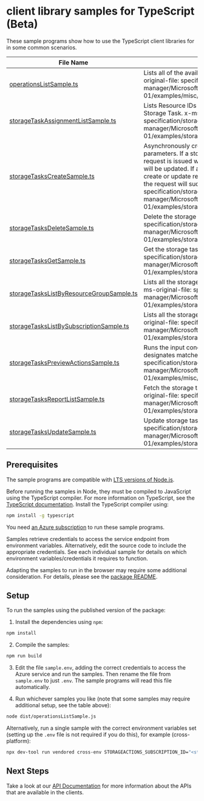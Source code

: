 # client library samples for TypeScript (Beta)

These sample programs show how to use the TypeScript client libraries for in some common scenarios.

| **File Name**                                                                     | **Description**                                                                                                                                                                                                                                                                                                                                                                                                                                                                                                                                               |
| --------------------------------------------------------------------------------- | ------------------------------------------------------------------------------------------------------------------------------------------------------------------------------------------------------------------------------------------------------------------------------------------------------------------------------------------------------------------------------------------------------------------------------------------------------------------------------------------------------------------------------------------------------------- |
| [operationsListSample.ts][operationslistsample]                                   | Lists all of the available Storage Actions Rest API operations. x-ms-original-file: specification/storageactions/resource-manager/Microsoft.StorageActions/stable/2023-01-01/examples/misc/OperationsList.json                                                                                                                                                                                                                                                                                                                                                |
| [storageTaskAssignmentListSample.ts][storagetaskassignmentlistsample]             | Lists Resource IDs of the Storage Task Assignments associated with this Storage Task. x-ms-original-file: specification/storageactions/resource-manager/Microsoft.StorageActions/stable/2023-01-01/examples/storageTasksList/ListStorageTaskAssignmentIds.json                                                                                                                                                                                                                                                                                                |
| [storageTasksCreateSample.ts][storagetaskscreatesample]                           | Asynchronously creates a new storage task resource with the specified parameters. If a storage task is already created and a subsequent create request is issued with different properties, the storage task properties will be updated. If a storage task is already created and a subsequent create or update request is issued with the exact same set of properties, the request will succeed. x-ms-original-file: specification/storageactions/resource-manager/Microsoft.StorageActions/stable/2023-01-01/examples/storageTasksCrud/PutStorageTask.json |
| [storageTasksDeleteSample.ts][storagetasksdeletesample]                           | Delete the storage task resource. x-ms-original-file: specification/storageactions/resource-manager/Microsoft.StorageActions/stable/2023-01-01/examples/storageTasksCrud/DeleteStorageTask.json                                                                                                                                                                                                                                                                                                                                                               |
| [storageTasksGetSample.ts][storagetasksgetsample]                                 | Get the storage task properties x-ms-original-file: specification/storageactions/resource-manager/Microsoft.StorageActions/stable/2023-01-01/examples/storageTasksCrud/GetStorageTask.json                                                                                                                                                                                                                                                                                                                                                                    |
| [storageTasksListByResourceGroupSample.ts][storagetaskslistbyresourcegroupsample] | Lists all the storage tasks available under the given resource group. x-ms-original-file: specification/storageactions/resource-manager/Microsoft.StorageActions/stable/2023-01-01/examples/storageTasksList/ListStorageTasksByResourceGroup.json                                                                                                                                                                                                                                                                                                             |
| [storageTasksListBySubscriptionSample.ts][storagetaskslistbysubscriptionsample]   | Lists all the storage tasks available under the subscription. x-ms-original-file: specification/storageactions/resource-manager/Microsoft.StorageActions/stable/2023-01-01/examples/storageTasksList/ListStorageTasksBySubscription.json                                                                                                                                                                                                                                                                                                                      |
| [storageTasksPreviewActionsSample.ts][storagetaskspreviewactionssample]           | Runs the input conditions against input object metadata properties and designates matched objects in response. x-ms-original-file: specification/storageactions/resource-manager/Microsoft.StorageActions/stable/2023-01-01/examples/misc/PerformStorageTaskActionsPreview.json                                                                                                                                                                                                                                                                               |
| [storageTasksReportListSample.ts][storagetasksreportlistsample]                   | Fetch the storage tasks run report summary for each assignment. x-ms-original-file: specification/storageactions/resource-manager/Microsoft.StorageActions/stable/2023-01-01/examples/storageTasksList/ListStorageTasksRunReportSummary.json                                                                                                                                                                                                                                                                                                                  |
| [storageTasksUpdateSample.ts][storagetasksupdatesample]                           | Update storage task properties x-ms-original-file: specification/storageactions/resource-manager/Microsoft.StorageActions/stable/2023-01-01/examples/storageTasksCrud/PatchStorageTask.json                                                                                                                                                                                                                                                                                                                                                                   |

## Prerequisites

The sample programs are compatible with [LTS versions of Node.js](https://github.com/nodejs/release#release-schedule).

Before running the samples in Node, they must be compiled to JavaScript using the TypeScript compiler. For more information on TypeScript, see the [TypeScript documentation][typescript]. Install the TypeScript compiler using:

```bash
npm install -g typescript
```

You need [an Azure subscription][freesub] to run these sample programs.

Samples retrieve credentials to access the service endpoint from environment variables. Alternatively, edit the source code to include the appropriate credentials. See each individual sample for details on which environment variables/credentials it requires to function.

Adapting the samples to run in the browser may require some additional consideration. For details, please see the [package README][package].

## Setup

To run the samples using the published version of the package:

1. Install the dependencies using `npm`:

```bash
npm install
```

2. Compile the samples:

```bash
npm run build
```

3. Edit the file `sample.env`, adding the correct credentials to access the Azure service and run the samples. Then rename the file from `sample.env` to just `.env`. The sample programs will read this file automatically.

4. Run whichever samples you like (note that some samples may require additional setup, see the table above):

```bash
node dist/operationsListSample.js
```

Alternatively, run a single sample with the correct environment variables set (setting up the `.env` file is not required if you do this), for example (cross-platform):

```bash
npx dev-tool run vendored cross-env STORAGEACTIONS_SUBSCRIPTION_ID="<storageactions subscription id>" node dist/operationsListSample.js
```

## Next Steps

Take a look at our [API Documentation][apiref] for more information about the APIs that are available in the clients.

[operationslistsample]: https://github.com/Azure/azure-sdk-for-js/blob/main/sdk/storageactions/arm-storageactions/samples/v1-beta/typescript/src/operationsListSample.ts
[storagetaskassignmentlistsample]: https://github.com/Azure/azure-sdk-for-js/blob/main/sdk/storageactions/arm-storageactions/samples/v1-beta/typescript/src/storageTaskAssignmentListSample.ts
[storagetaskscreatesample]: https://github.com/Azure/azure-sdk-for-js/blob/main/sdk/storageactions/arm-storageactions/samples/v1-beta/typescript/src/storageTasksCreateSample.ts
[storagetasksdeletesample]: https://github.com/Azure/azure-sdk-for-js/blob/main/sdk/storageactions/arm-storageactions/samples/v1-beta/typescript/src/storageTasksDeleteSample.ts
[storagetasksgetsample]: https://github.com/Azure/azure-sdk-for-js/blob/main/sdk/storageactions/arm-storageactions/samples/v1-beta/typescript/src/storageTasksGetSample.ts
[storagetaskslistbyresourcegroupsample]: https://github.com/Azure/azure-sdk-for-js/blob/main/sdk/storageactions/arm-storageactions/samples/v1-beta/typescript/src/storageTasksListByResourceGroupSample.ts
[storagetaskslistbysubscriptionsample]: https://github.com/Azure/azure-sdk-for-js/blob/main/sdk/storageactions/arm-storageactions/samples/v1-beta/typescript/src/storageTasksListBySubscriptionSample.ts
[storagetaskspreviewactionssample]: https://github.com/Azure/azure-sdk-for-js/blob/main/sdk/storageactions/arm-storageactions/samples/v1-beta/typescript/src/storageTasksPreviewActionsSample.ts
[storagetasksreportlistsample]: https://github.com/Azure/azure-sdk-for-js/blob/main/sdk/storageactions/arm-storageactions/samples/v1-beta/typescript/src/storageTasksReportListSample.ts
[storagetasksupdatesample]: https://github.com/Azure/azure-sdk-for-js/blob/main/sdk/storageactions/arm-storageactions/samples/v1-beta/typescript/src/storageTasksUpdateSample.ts
[apiref]: https://learn.microsoft.com/javascript/api/@azure/arm-storageactions?view=azure-node-preview
[freesub]: https://azure.microsoft.com/free/
[package]: https://github.com/Azure/azure-sdk-for-js/tree/main/sdk/storageactions/arm-storageactions/README.md
[typescript]: https://www.typescriptlang.org/docs/home.html
